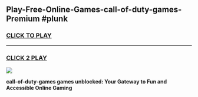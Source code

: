 
## Play-Free-Online-Games-call-of-duty-games-Premium #plunk
<h3>
<a href="https://premium.freeplayer.one?title=call-of-duty-games&ref=8M">CLICK TO PLAY</a></h3>
<hr>

<h3>
<a href="https://premium.freeplayer.one?title=call-of-duty-games&ref=8M">CLICK 2 PLAY</a>
  
</h3>

<a href="https://premium.freeplayer.one?title=call-of-duty-games&ref=8M"><img src="https://clearcache.store/games.png"></a>


**call-of-duty-games games unblocked: Your Gateway to Fun and Accessible Online Gaming**
